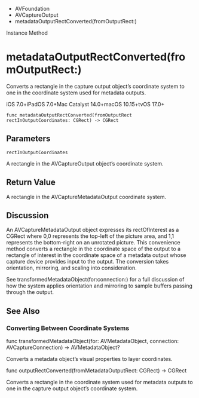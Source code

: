

- AVFoundation
- AVCaptureOutput
-  metadataOutputRectConverted(fromOutputRect:) 

Instance Method

# metadataOutputRectConverted(fromOutputRect:)

Converts a rectangle in the capture output object’s coordinate system to one in the coordinate system used for metadata outputs.

iOS 7.0+iPadOS 7.0+Mac Catalyst 14.0+macOS 10.15+tvOS 17.0+

``` source
func metadataOutputRectConverted(fromOutputRect rectInOutputCoordinates: CGRect) -> CGRect
```

## Parameters 

`rectInOutputCoordinates`  

A rectangle in the AVCaptureOutput object’s coordinate system.

## Return Value

A rectangle in the AVCaptureMetadataOutput coordinate system.

## Discussion

An AVCaptureMetadataOutput object expresses its rectOfInterest as a CGRect where 0,0 represents the top-left of the picture area, and 1,1 represents the bottom-right on an unrotated picture. This convenience method converts a rectangle in the coordinate space of the output to a rectangle of interest in the coordinate space of a metadata output whose capture device provides input to the output. The conversion takes orientation, mirroring, and scaling into consideration.

See transformedMetadataObject(for:connection:) for a full discussion of how the system applies orientation and mirroring to sample buffers passing through the output.

## See Also

### Converting Between Coordinate Systems

func transformedMetadataObject(for: AVMetadataObject, connection: AVCaptureConnection) -> AVMetadataObject?

Converts a metadata object’s visual properties to layer coordinates.

func outputRectConverted(fromMetadataOutputRect: CGRect) -> CGRect

Converts a rectangle in the coordinate system used for metadata outputs to one in the capture output object’s coordinate system.

